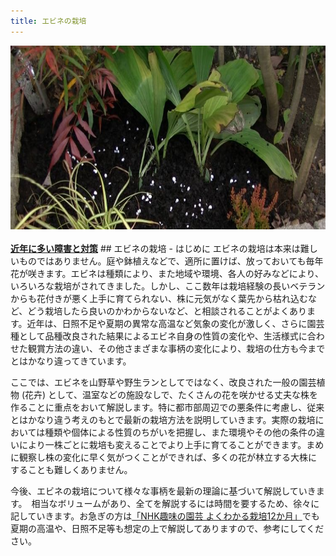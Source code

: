 ```yaml
---
title: エビネの栽培
---
```

<img style="display: block;" src="/assets/images/sai_fir.jpg" width="735" height="294" alt="エビネ (Calanthe) の栽培 - Ranyuen" />
<a style="display: inline-block; font-weight: bolder; margin-top: 20px;" href="../recent_failure_and_provision">近年に多い障害と対策</a>
## エビネの栽培 - はじめに
エビネの栽培は本来は難しいものではありません。庭や鉢植えなどで、適所に置けば、放っておいても毎年花が咲きます。エビネは種類により、また地域や環境、各人の好みなどにより、いろいろな栽培がされてきました。しかし、ここ数年は栽培経験の長いベテランからも花付きが悪く上手に育てられない、株に元気がなく葉先から枯れ込むなど、どう栽培したら良いのかわからないなど、と相談されることがよくあります。近年は、日照不足や夏期の異常な高温など気象の変化が激しく、さらに園芸種として品種改良された結果によるエビネ自身の性質の変化や、生活様式に合わせた観賞方法の違い、その他さまざまな事柄の変化により、栽培の仕方も今までとはかなり違ってきています。

ここでは、エビネを山野草や野生ランとしてではなく、改良された一般の園芸植物 (花卉) として、温室などの施設なしで、たくさんの花を咲かせる丈夫な株を作ることに重点をおいて解説します。特に都市部周辺での悪条件に考慮し、従来とはかなり違う考えのもとで最新の栽培方法を説明していきます。実際の栽培においては種類や個体による性質のちがいを把握し、また環境やその他の条件の違いにより一株ごとに栽培も変えることでより上手に育てることができます。まめに観察し株の変化に早く気がつくことができれば、多くの花が林立する大株にすることも難しくありません。

今後、エビネの栽培について様々な事柄を最新の理論に基づいて解説していきます。　相当なボリュームがあり、全てを解説するには時間を要するため、徐々に記していきます。お急ぎの方は[「NHK趣味の園芸 よくわかる栽培12か月」](https://www.amazon.co.jp/dp/4140402032/)でも夏期の高温や、日照不足等も想定の上で解説してありますので、参考にしてください。

